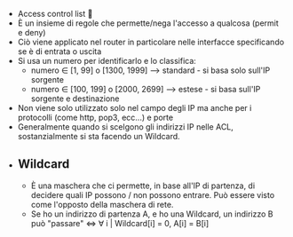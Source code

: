 - Access control list 🛂 
- È un insieme di regole che permette/nega l'accesso a qualcosa (permit e deny)
- Ciò viene applicato nel router in particolare nelle interfacce specificando se è di entrata o uscita
- Si usa un numero per identificarlo e lo classifica:
    - numero $\in$ [1, 99] o [1300, 1999] --> standard 
          - si basa solo sull'IP sorgente 
    - numero $\in$ [100, 199] o [2000, 2699] --> estese
          - si basa sull'IP sorgente e destinazione 
- Non viene solo utilizzato solo nel campo degli IP ma anche per i protocolli (come http, pop3, ecc...) e porte 
- Generalmente quando si scelgono gli indirizzi IP nelle ACL, sostanzialmente si sta facendo un Wildcard.  
- ## Wildcard 
    - È una maschera che ci permette, in base all'IP di partenza, di decidere quali IP possono / non possono entrare. Può essere visto come l'opposto della maschera di rete. 
    - Se ho un indirizzo di partenza A, e ho una Wildcard, un indirizzo B può "passare" $\iff$ $\forall$ i | Wildcard[i] = 0,  A[i] = B[i] 